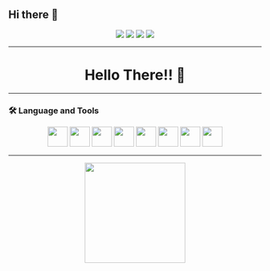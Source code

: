 ## Hi there 👋
<p align="center">
  <a href="https://www.linkedin.com/in/YOUR-LINK"><img src="https://img.shields.io/badge/-LinkedIn-blue?logo=linkedin&logoColor=white" /></a>
  <a href="https://youtube.com/YOUR-CHANNEL"><img src="https://img.shields.io/badge/-YouTube-red?logo=youtube&logoColor=white" /></a>
  <a href="https://twitter.com/YOUR-ID"><img src="https://img.shields.io/badge/-Twitter-blue?logo=twitter&logoColor=white" /></a>
  <a href="https://instagram.com/YOUR-ID"><img src="https://img.shields.io/badge/-Instagram-E4405F?logo=instagram&logoColor=white" /></a>
</p>

---

<h1 align="center">Hello There!! 👋</h1>

---

### 🛠️ Language and Tools

<p align="center">
  <img src="https://cdn.jsdelivr.net/gh/devicons/devicon/icons/c/c-original.svg" width="40" height="40" />
  <img src="https://cdn.jsdelivr.net/gh/devicons/devicon/icons/cplusplus/cplusplus-original.svg" width="40" height="40"/>
  <img src="https://cdn.jsdelivr.net/gh/devicons/devicon/icons/python/python-original.svg" width="40" height="40" />
  <img src="https://cdn.jsdelivr.net/gh/devicons/devicon/icons/javascript/javascript-original.svg" width="40" height="40" />
  <img src="https://cdn.jsdelivr.net/gh/devicons/devicon/icons/react/react-original.svg" width="40" height="40" />
  <img src="https://cdn.jsdelivr.net/gh/devicons/devicon/icons/java/java-original.svg" width="40" height="40" />
  <img src="https://cdn.jsdelivr.net/gh/devicons/devicon/icons/vscode/vscode-original.svg" width="40" height="40" />
  <img src="https://cdn.jsdelivr.net/gh/devicons/devicon/icons/photoshop/photoshop-line.svg" width="40" height="40" />
  <!-- Add more tools as needed -->
</p>

---

<p align="center">
  <img src="https://media.giphy.com/media/LmNwrBhejkK9EFP504/giphy.gif" width="200"/>
</p>


<!--
**snehakushwaha874/snehakushwaha874** is a ✨ _special_ ✨ repository because its `README.md` (this file) appears on your GitHub profile.

Here are some ideas to get you started:

- 🔭 I’m currently working on ...
- 🌱 I’m currently learning ...
- 👯 I’m looking to collaborate on ...
- 🤔 I’m looking for help with ...
- 💬 Ask me about ...
- 📫 How to reach me: ...
- 😄 Pronouns: ...
- ⚡ Fun fact: ...
-->
